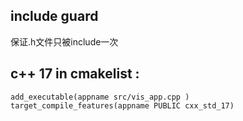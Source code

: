 ## include guard

保证.h文件只被include一次

## c++ 17 in cmakelist :

```
add_executable(appname src/vis_app.cpp ) 
target_compile_features(appname PUBLIC cxx_std_17)
```